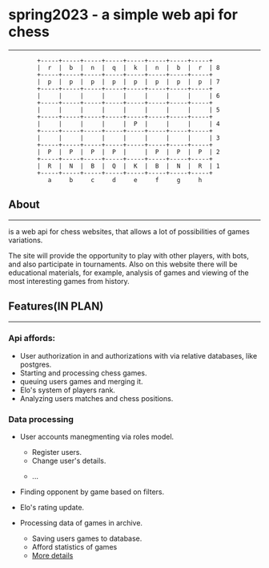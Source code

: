# spring2023 - a simple web api for chess 

---
            +-----+-----+-----+-----+-----+-----+-----+-----+
            |  r  |  b  |  n  |  q  |  k  |  n  |  b  |  r  | 8
            +-----+-----+-----+-----+-----+-----+-----+-----+
            |  p  |  p  |  p  |  p  |  p  |  p  |  p  |  p  | 7
            +-----+-----+-----+-----+-----+-----+-----+-----+
            |     |     |     |     |     |     |     |     | 6
            +-----+-----+-----+-----+-----+-----+-----+-----+
            |     |     |     |     |     |     |     |     | 5
            +-----+-----+-----+-----+-----+-----+-----+-----+
            |     |     |     |     |  P  |     |     |     | 4
            +-----+-----+-----+-----+-----+-----+-----+-----+
            |     |     |     |     |     |     |     |     | 3
            +-----+-----+-----+-----+-----+-----+-----+-----+
            |  P  |  P  |  P  |  P  |     |  P  |  P  |  P  | 2
            +-----+-----+-----+-----+-----+-----+-----+-----+
            |  R  |  N  |  B  |  Q  |  K  |  B  |  N  |  R  | 1
            +-----+-----+-----+-----+-----+-----+-----+-----+
               a     b     c     d     e     f     g     h

## About

---

is a web api for chess websites, that allows a lot of
possibilities of games variations.

The site will provide the opportunity to play with other players, with bots, and also participate in tournaments.
Also on this website there will be educational materials, for example, analysis of games and viewing of the most interesting
games from history.

## Features(IN PLAN)

---

### Api affords:
- User authorization in and authorizations with via relative databases, like postgres.
- Starting and processing chess games.
- queuing users games and merging it. 
- Elo's system of players rank.
- Analyzing users matches and chess positions.

### Data processing

- User accounts manegmenting via roles model.
  - Register users.
  - Change user's details.
  - <p>...
- Finding opponent by game based on filters.
- Elo's rating update.

- Processing data of games in archive.
    - Saving users games to database.
    - Afford statistics of games
    - [More details](INFO.md)
  
